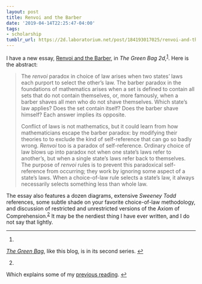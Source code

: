 ```yaml
---
layout: post
title: Renvoi and the Barber
date: '2019-04-14T22:25:47-04:00'
tags:
- scholarship
tumblr_url: https://2d.laboratorium.net/post/184193017025/renvoi-and-the-barber
---
```

I have a new essay, [Renvoi and the Barber](https://james.grimmelmann.net/files/articles/renvoi-barber.pdf), in _The Green Bag 2d_,<sup id="fnref:1"><a href="#fn:1" class="footnote-ref" role="doc-noteref">1</a></sup>. Here is the abstract:

> The _renvoi_ paradox in choice of law arises when two states’ laws each purport to select the other’s law. The barber paradox in the foundations of mathematics arises when a set is defined to contain all sets that do not contain themselves, or, more famously, when a barber shaves all men who do not shave themselves. Which state’s law applies? Does the set contain itself? Does the barber shave himself? Each answer implies its opposite.
> 
> Conflict of laws is not mathematics, but it could learn from how mathematicians escape the barber paradox: by modifying their theories to to exclude the kind of self-reference that can go so badly wrong. _Renvoi_ too is a paradox of self-reference. Ordinary choice of law blows up into paradox not when one state’s laws refer to another’s, but when a single state’s laws refer back to themselves. The purpose of _renvoi_ rules is to prevent this paradoxical self-reference from occurring; they work by ignoring some aspect of a state’s laws. When a choice-of-law rule selects a state’s law, it always necessarily selects something less than whole law.

The essay also features a dozen diagrams, extensive _Sweeney Todd_ references, some subtle shade on your favorite choice-of-law methodology, and discussion of restricted and unrestricted versions of the Axiom of Comprehension.<sup id="fnref:2"><a href="#fn:2" class="footnote-ref" role="doc-noteref">2</a></sup> It may be the nerdiest thing I have ever written, and I do not say that lightly.

* * *

1. 

[_The Green Bag_](http://www.greenbag.org), like this blog, is in its second series.&nbsp;[↩︎](#fnref:1)

2. 

Which explains some of my [previous reading](https://2d.laboratorium.net/post/181477131975/more-scared-of-the-copyright-law).&nbsp;[↩︎](#fnref:2)

